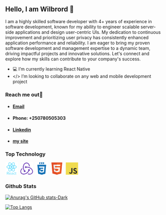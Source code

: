 ## Hello, I am Wilbrord 👋

I am a highly skilled software developer with 4+ years of experience in software development, known for my ability to
engineer scalable server-side applications and design user-centric UIs. My dedication to continuous improvement and
prioritizing user privacy has consistently enhanced application performance and reliability. I am eager to bring my
proven software development and management expertise to a dynamic team, driving impactful projects and innovative
solutions. Let's connect and explore how my skills can contribute to your company's success.

- 💻 I’m currently learning React Native
- </> I’m looking to collaborate on any web and mobile development project


### Reach me out📱
  * #### [Email](bwilbrord@gmail.com)
  * #### Phone: +250780505303
  * #### [Linkedin](https://www.linkedin.com/in/wilbrord-ibyimana-120935221/)
  * #### [my site](https://wilbrord.netlify.app/)


### Top Technology
  <div>
  <img src="https://github.com/devicons/devicon/blob/master/icons/react/react-original-wordmark.svg" title="React" alt="React" width="40" height="40"/>&nbsp;
  <img src="https://github.com/devicons/devicon/blob/master/icons/redux/redux-original.svg" title="Redux" alt="Redux " width="40" height="40"/>&nbsp;
  <img src="https://github.com/devicons/devicon/blob/master/icons/css3/css3-plain-wordmark.svg"  title="CSS3" alt="CSS" width="40" height="40"/>&nbsp;
  <img src="https://github.com/devicons/devicon/blob/master/icons/html5/html5-original.svg" title="HTML5" alt="HTML" width="40" height="40"/>&nbsp;
  <img src="https://github.com/devicons/devicon/blob/master/icons/javascript/javascript-original.svg" title="JavaScript" alt="JavaScript" width="40" height="40"/>&nbsp;
</div>

### Github Stats
[![Anurag's GitHub stats-Dark](https://github-readme-stats.vercel.app/api?username=wilbrord2&show_icons=true&theme=dark#gh-dark-mode-only)](#)

[![Top Langs](https://github-readme-stats.vercel.app/api/top-langs/?username=wilbrord2&layout=compact&theme=vision-friendly-dark)](#)
